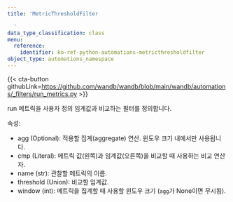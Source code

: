 ```yaml
---
title: 'MetricThresholdFilter

  '
data_type_classification: class
menu:
  reference:
    identifier: ko-ref-python-automations-metricthresholdfilter
object_type: automations_namespace
---
```


{{< cta-button githubLink=https://github.com/wandb/wandb/blob/main/wandb/automations/_filters/run_metrics.py >}}



run 메트릭을 사용자 정의 임계값과 비교하는 필터를 정의합니다.

속성:
- agg (Optional): 적용할 집계(aggregate) 연산. 윈도우 크기 내에서만 사용됩니다.
- cmp (Literal): 메트릭 값(왼쪽)과 임계값(오른쪽)을 비교할 때 사용하는 비교 연산자.
- name (str): 관찰할 메트릭의 이름.
- threshold (Union): 비교할 임계값.
- window (int): 메트릭을 집계할 때 사용할 윈도우 크기 (`agg`가 None이면 무시됨).